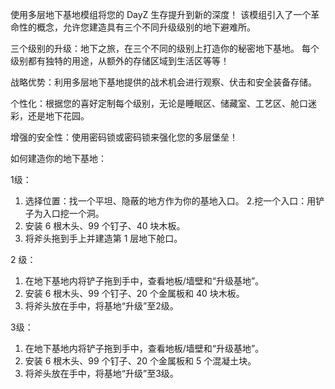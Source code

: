使用多层地下基地模组将您的 DayZ 生存提升到新的深度！ 该模组引入了一个革命性的概念，允许您建造具有三个不同升级级别的地下避难所。

三个级别的升级：地下之旅，在三个不同的级别上打造你的秘密地下基地。 每个级别都有独特的用途，从额外的存储区域到生活区等等！

战略优势：利用多层地下基地提供的战术机会进行观察、伏击和安全装备存储。

个性化：根据您的喜好定制每个级别，无论是睡眠区、储藏室、工艺区、舱口迷彩，还是地下花园。

增强的安全性：使用密码锁或密码锁来强化您的多层堡垒！

如何建造你的地下基地：

1级：

1. 选择位置：找一个平坦、隐蔽的地方作为你的基地入口。
2.挖一个入口：用铲子为入口挖一个洞。
3. 安装 6 根木头、99 个钉子、40 块木板。
4. 将斧头拖到手上并建造第 1 层地下舱口。

2 级：

1. 在地下基地内将铲子拖到手中，查看地板/墙壁和“升级基地”。
2. 安装 6 根木头、99 个钉子、20 个金属板和 40 块木板。
3. 将斧头放在手中，将基地“升级”至2级。

3级：

1. 在地下基地内将铲子拖到手中，查看地板/墙壁和“升级基地”。
2. 安装 6 根木头、99 个钉子、20 个金属板和 5 个混凝土块。
3. 将斧头放在手中，将基地“升级”至3级。